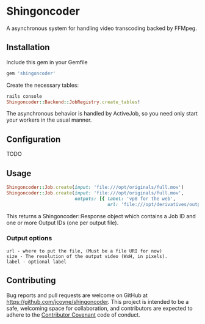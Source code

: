 # Shingoncoder

A asynchronous system for handling video transcoding backed by FFMpeg.

## Installation

Include this gem in your Gemfile

```ruby
gem 'shingoncoder'
```

Create the necessary tables:

```ruby
rails console
Shingoncoder::Backend::JobRegistry.create_tables!
```

The asynchronous behavior is handled by ActiveJob, so you need only start your workers in the usual manner.


## Configuration

TODO

## Usage

```ruby
Shingoncoder::Job.create(input: 'file:///opt/originals/full.mov')
Shingoncoder::Job.create(input: 'file:///opt/originals/full.mov',
                         outputs: [{ label: 'vp8 for the web',
                                     url: 'file:///opt/derivatives/output.webm'}])
```

This returns a Shingoncoder::Response object which contains a Job ID and one or more Output IDs (one per output file).

### Output options
```
url - where to put the file, (Must be a file URI for now)
size - The resolution of the output video (WxH, in pixels).
label - optional label
```


## Contributing

Bug reports and pull requests are welcome on GitHub at https://github.com/jcoyne/shingoncoder. This project is intended to be a safe, welcoming space for collaboration, and contributors are expected to adhere to the [Contributor Covenant](contributor-covenant.org) code of conduct.

